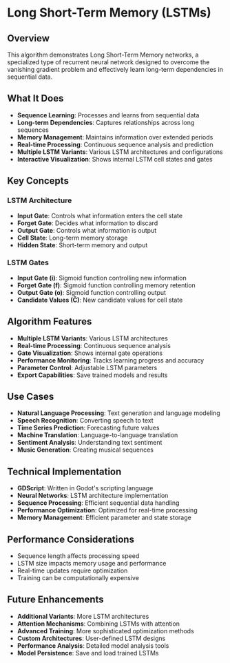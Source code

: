 # Long Short-Term Memory (LSTMs)

## Overview
This algorithm demonstrates Long Short-Term Memory networks, a specialized type of recurrent neural network designed to overcome the vanishing gradient problem and effectively learn long-term dependencies in sequential data.

## What It Does
- **Sequence Learning**: Processes and learns from sequential data
- **Long-term Dependencies**: Captures relationships across long sequences
- **Memory Management**: Maintains information over extended periods
- **Real-time Processing**: Continuous sequence analysis and prediction
- **Multiple LSTM Variants**: Various LSTM architectures and configurations
- **Interactive Visualization**: Shows internal LSTM cell states and gates

## Key Concepts

### LSTM Architecture
- **Input Gate**: Controls what information enters the cell state
- **Forget Gate**: Decides what information to discard
- **Output Gate**: Controls what information is output
- **Cell State**: Long-term memory storage
- **Hidden State**: Short-term memory and output

### LSTM Gates
- **Input Gate (i)**: Sigmoid function controlling new information
- **Forget Gate (f)**: Sigmoid function controlling memory retention
- **Output Gate (o)**: Sigmoid function controlling output
- **Candidate Values (C̃)**: New candidate values for cell state

## Algorithm Features
- **Multiple LSTM Variants**: Various LSTM architectures
- **Real-time Processing**: Continuous sequence analysis
- **Gate Visualization**: Shows internal gate operations
- **Performance Monitoring**: Tracks learning progress and accuracy
- **Parameter Control**: Adjustable LSTM parameters
- **Export Capabilities**: Save trained models and results

## Use Cases
- **Natural Language Processing**: Text generation and language modeling
- **Speech Recognition**: Converting speech to text
- **Time Series Prediction**: Forecasting future values
- **Machine Translation**: Language-to-language translation
- **Sentiment Analysis**: Understanding text sentiment
- **Music Generation**: Creating musical sequences

## Technical Implementation
- **GDScript**: Written in Godot's scripting language
- **Neural Networks**: LSTM architecture implementation
- **Sequence Processing**: Efficient sequential data handling
- **Performance Optimization**: Optimized for real-time processing
- **Memory Management**: Efficient parameter and state storage

## Performance Considerations
- Sequence length affects processing speed
- LSTM size impacts memory usage and performance
- Real-time updates require optimization
- Training can be computationally expensive

## Future Enhancements
- **Additional Variants**: More LSTM architectures
- **Attention Mechanisms**: Combining LSTMs with attention
- **Advanced Training**: More sophisticated optimization methods
- **Custom Architectures**: User-defined LSTM designs
- **Performance Analysis**: Detailed model analysis tools
- **Model Persistence**: Save and load trained LSTMs
